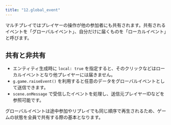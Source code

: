 ```yaml
---
title: "12.global_event"
---
```


マルチプレイではプレイヤーの操作が他の参加者にも共有されます。共有されるイベントを「グローバルイベント」、自分だけに届くものを「ローカルイベント」と呼びます。

## 共有と非共有

- エンティティ生成時に `local: true` を指定すると、そのクリックなどはローカルイベントとなり他プレイヤーには届きません。
- `g.game.raiseEvent()` を利用すると任意のデータをグローバルイベントとして送信できます。
- `scene.onMessage` で受信したイベントを処理し、送信元プレイヤーIDなどを参照可能です。

グローバルイベントは途中参加やリプレイでも同じ順序で再生されるため、ゲームの状態を全員で共有する際の基本となります。
